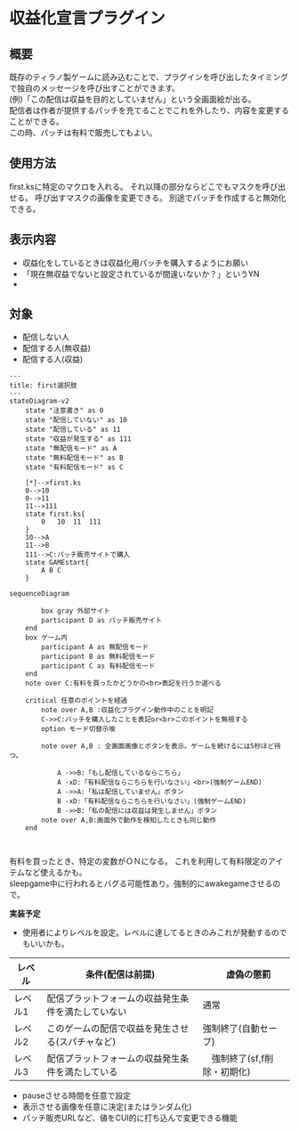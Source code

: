 # 収益化宣言プラグイン

## 概要

既存のティラノ製ゲームに読み込むことで、プラグインを呼び出したタイミングで独自のメッセージを呼び出すことができます。  
(例)「この配信は収益を目的としていません」という全画面絵が出る。  
配信者は作者が提供するパッチを充てることでこれを外したり、内容を変更することができる。  
この時、パッチは有料で販売してもよい。

## 使用方法

first.ksに特定のマクロを入れる。
それ以降の部分ならどこでもマスクを呼び出せる。
呼び出すマスクの画像を変更できる。
別途でパッチを作成すると無効化できる。

## 表示内容

* 収益化をしているときは収益化用パッチを購入するようにお願い
* 「現在無収益でないと設定されているが間違いないか？」というYN
* 

## 対象

* 配信しない人
* 配信する人(無収益)
* 配信する人(収益)

``` mermaid
---
title: first選択肢
---
stateDiagram-v2
    state "注意書き" as 0
    state "配信していない" as 10
    state "配信している" as 11
    state "収益が発生する" as 111
    state "無配信モード" as A
    state "無料配信モード" as B
    state "有料配信モード" as C

    [*]-->first.ks
    0-->10
    0-->11
    11-->111
    state first.ks{
        0   10  11  111
    }
    10-->A
    11-->B
    111-->C:パッチ販売サイトで購入
    state GAMEstart{
        A B C
    }
```

``` mermaid
sequenceDiagram

        box gray 外部サイト
        participant D as パッチ販売サイト
    end
    box ゲーム内
        participant A as 無配信モード
        participant B as 無料配信モード
        participant C as 有料配信モード
    end
    note over C:有料を買ったかどうかの<br>表記を行うか選べる

    critical 任意のポイントを経過
        note over A,B :収益化プラグイン動作中のことを明記
        C->>C:パッチを購入したことを表記or<br>このポイントを無視する
        option モード切替示唆

        note over A,B : 全画面画像とボタンを表示。ゲームを続けるには5秒ほど待つ。

            A ->>B:「もし配信しているならこちら」
            A -xD:「有料配信ならこちらを行いなさい」<br>(強制ゲームEND)
            A ->>A:「私は配信していません」ボタン
            B -xD:「有料配信ならこちらを行いなさい」(強制ゲームEND)
            B ->>B:「私の配信には収益は発生しません」ボタン
        note over A,B:画面外で動作を検知したときも同じ動作
    end

    
```

有料を買ったとき、特定の変数がＯＮになる。
これを利用して有料限定のアイテムなど使えるかも。  
sleepgame中に行われるとバグる可能性あり。強制的にawakegameさせるので。  

**実装予定**  
- 使用者によりレベルを設定。レベルに達してるときのみこれが発動するのでもいいかも。

|  レベル  |  条件(配信は前提)  |　虚偽の懲罰 |
| ---- | ---- | ---- |
レベル1 | 配信プラットフォームの収益発生条件を満たしていない | 通常 |
レベル2 | このゲームの配信で収益を発生させる(スパチャなど) | 強制終了(自動セーブ) |
レベル3 | 配信プラットフォームの収益発生条件を満たしている |　強制終了(sf,f削除・初期化) |

- pauseさせる時間を任意で設定
- 表示させる画像を任意に決定(またはランダム化)
- パッチ販売URLなど、値をCUI的に打ち込んで変更できる機能